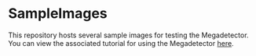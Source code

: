 # SampleImages
This repository hosts several sample images for testing the Megadetector. You can view the associated tutorial for using the Megadetector [here](https://daviddhofmann.github.io/post/2021-04-15-megadetector/).
